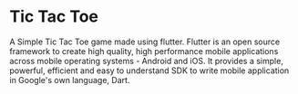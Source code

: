 # Tic Tac Toe

A Simple Tic Tac Toe game made using flutter. 
Flutter is an open source framework to create high quality, high performance mobile applications across mobile operating systems - Android and iOS. 
It provides a simple, powerful, efficient and easy to understand SDK to write mobile application in Google's own language, Dart.
